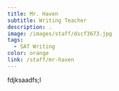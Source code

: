 ```yaml
---
title: Mr. Haven
subtitle: Writing Teacher
description: .
image: /images/staff/dscf3673.jpg
tags:
  - SAT Writing
color: orange
link: /staff/mr-haven
---
```

fdjksaadfs;l